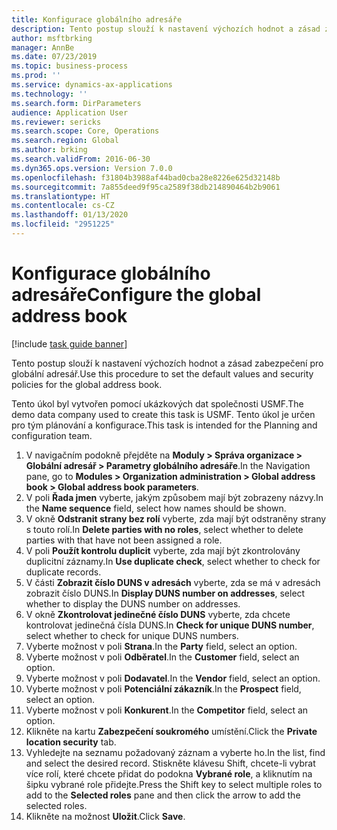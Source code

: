 ```yaml
---
title: Konfigurace globálního adresáře
description: Tento postup slouží k nastavení výchozích hodnot a zásad zabezpečení pro globální adresář.
author: msftbrking
manager: AnnBe
ms.date: 07/23/2019
ms.topic: business-process
ms.prod: ''
ms.service: dynamics-ax-applications
ms.technology: ''
ms.search.form: DirParameters
audience: Application User
ms.reviewer: sericks
ms.search.scope: Core, Operations
ms.search.region: Global
ms.author: brking
ms.search.validFrom: 2016-06-30
ms.dyn365.ops.version: Version 7.0.0
ms.openlocfilehash: f31804b3988af44bad0cba28e8226e625d32148b
ms.sourcegitcommit: 7a855deed9f95ca2589f38db214890464b2b9061
ms.translationtype: HT
ms.contentlocale: cs-CZ
ms.lasthandoff: 01/13/2020
ms.locfileid: "2951225"
---
```

# <a name="configure-the-global-address-book"></a><span data-ttu-id="da764-103">Konfigurace globálního adresáře</span><span class="sxs-lookup"><span data-stu-id="da764-103">Configure the global address book</span></span>

[!include [task guide banner](../../includes/task-guide-banner.md)]

<span data-ttu-id="da764-104">Tento postup slouží k nastavení výchozích hodnot a zásad zabezpečení pro globální adresář.</span><span class="sxs-lookup"><span data-stu-id="da764-104">Use this procedure to set the default values and security policies for the global address book.</span></span> 

<span data-ttu-id="da764-105">Tento úkol byl vytvořen pomocí ukázkových dat společnosti USMF.</span><span class="sxs-lookup"><span data-stu-id="da764-105">The demo data company used to create this task is USMF.</span></span> <span data-ttu-id="da764-106">Tento úkol je určen pro tým plánování a konfigurace.</span><span class="sxs-lookup"><span data-stu-id="da764-106">This task is intended for the Planning and configuration team.</span></span>

1. <span data-ttu-id="da764-107">V navigačním podokně přejděte na **Moduly > Správa organizace > Globální adresář > Parametry globálního adresáře**.</span><span class="sxs-lookup"><span data-stu-id="da764-107">In the Navigation pane, go to **Modules > Organization administration > Global address book > Global address book parameters**.</span></span>
2. <span data-ttu-id="da764-108">V poli **Řada jmen** vyberte, jakým způsobem mají být zobrazeny názvy.</span><span class="sxs-lookup"><span data-stu-id="da764-108">In the **Name sequence** field, select how names should be shown.</span></span>
3. <span data-ttu-id="da764-109">V okně **Odstranit strany bez rolí** vyberte, zda mají být odstraněny strany s touto rolí.</span><span class="sxs-lookup"><span data-stu-id="da764-109">In **Delete parties with no roles**, select whether to delete parties with that have not been assigned a role.</span></span>
4. <span data-ttu-id="da764-110">V poli **Použít kontrolu duplicit** vyberte, zda mají být zkontrolovány duplicitní záznamy.</span><span class="sxs-lookup"><span data-stu-id="da764-110">In **Use duplicate check**, select whether to check for duplicate records.</span></span>
5. <span data-ttu-id="da764-111">V části **Zobrazit číslo DUNS v adresách** vyberte, zda se má v adresách zobrazit číslo DUNS.</span><span class="sxs-lookup"><span data-stu-id="da764-111">In **Display DUNS number on addresses**, select whether to display the DUNS number on addresses.</span></span>
6. <span data-ttu-id="da764-112">V okně **Zkontrolovat jedinečné číslo DUNS** vyberte, zda chcete kontrolovat jedinečná čísla DUNS.</span><span class="sxs-lookup"><span data-stu-id="da764-112">In **Check for unique DUNS number**, select whether to check for unique DUNS numbers.</span></span>
7. <span data-ttu-id="da764-113">Vyberte možnost v poli **Strana**.</span><span class="sxs-lookup"><span data-stu-id="da764-113">In the **Party** field, select an option.</span></span>
8. <span data-ttu-id="da764-114">Vyberte možnost v poli **Odběratel**.</span><span class="sxs-lookup"><span data-stu-id="da764-114">In the **Customer** field, select an option.</span></span>
9. <span data-ttu-id="da764-115">Vyberte možnost v poli **Dodavatel**.</span><span class="sxs-lookup"><span data-stu-id="da764-115">In the **Vendor** field, select an option.</span></span>
10. <span data-ttu-id="da764-116">Vyberte možnost v poli **Potenciální zákazník**.</span><span class="sxs-lookup"><span data-stu-id="da764-116">In the **Prospect** field, select an option.</span></span>
11. <span data-ttu-id="da764-117">Vyberte možnost v poli **Konkurent**.</span><span class="sxs-lookup"><span data-stu-id="da764-117">In the **Competitor** field, select an option.</span></span>
12. <span data-ttu-id="da764-118">Klikněte na kartu **Zabezpečení soukromého** umístění.</span><span class="sxs-lookup"><span data-stu-id="da764-118">Click the **Private location security** tab.</span></span>
13. <span data-ttu-id="da764-119">Vyhledejte na seznamu požadovaný záznam a vyberte ho.</span><span class="sxs-lookup"><span data-stu-id="da764-119">In the list, find and select the desired record.</span></span> <span data-ttu-id="da764-120">Stiskněte klávesu Shift, chcete-li vybrat více rolí, které chcete přidat do podokna **Vybrané role**, a kliknutím na šipku vybrané role přidejte.</span><span class="sxs-lookup"><span data-stu-id="da764-120">Press the Shift key to select multiple roles to add to the **Selected roles** pane and then click the arrow to add the selected roles.</span></span>  
14. <span data-ttu-id="da764-121">Klikněte na možnost **Uložit**.</span><span class="sxs-lookup"><span data-stu-id="da764-121">Click **Save**.</span></span>

